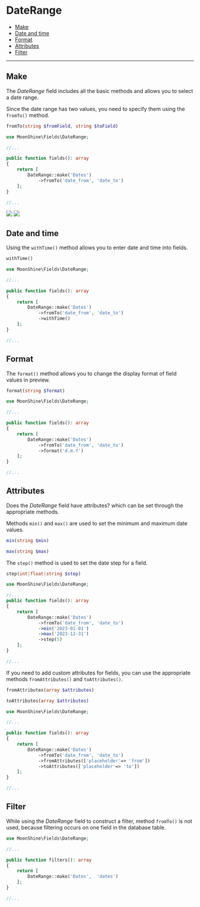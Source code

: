 # DateRange

- [Make](#make)
- [Date and time](#with-time)
- [Format](#format)
- [Attributes](#attributes)
- [Filter](#filter)

---

<a name="make"></a>
## Make

The _DateRange_ field includes all the basic methods and allows you to select a date range.

Since the date range has two values, you need to specify them using the `fromTo()` method.

```php
fromTo(string $fromField, string $toField)
```

```php
use MoonShine\Fields\DateRange;

//...

public function fields(): array
{
    return [
        DateRange::make('Dates')
            ->fromTo('date_from', 'date_to')
    ];
}

//...
```

![](https://raw.githubusercontent.com/moonshine-software/doc/2.x/resources/screenshots/date-range.png) ![](https://raw.githubusercontent.com/moonshine-software/doc/2.x/resources/screenshots/date-range_dark.png)

<a name="with-time"></a>
## Date and time

Using the `withTime()` method allows you to enter date and time into fields.

```php
withTime()
```

```php
use MoonShine\Fields\DateRange;

//...

public function fields(): array
{
    return [
        DateRange::make('Dates')
            ->fromTo('date_from', 'date_to')
            ->withTime()
    ];
}

//...
```

<a name="format"></a>
## Format

The `format()` method allows you to change the display format of field values in preview.

```php
format(string $format)
```

```php
use MoonShine\Fields\DateRange;

//...

public function fields(): array
{
    return [
        DateRange::make('Dates')
            ->fromTo('date_from', 'date_to')
            ->format('d.m.Y')
    ];
}

//...
```

<a name="attributes"></a>
## Attributes

Does the _DateRange_ field have attributes? which can be set through the appropriate methods.

Methods `min()` and `max()` are used to set the minimum and maximum date values.

```php
min(string $min)
```

```php
max(string $max)
```

The `step()` method is used to set the date step for a field.

```php
step(int|float|string $step)
```

```php
use MoonShine\Fields\DateRange;

//...
public function fields(): array
{
    return [
        DateRange::make('Dates')
            ->fromTo('date_from', 'date_to')
            ->min('2023-01-01')
            ->max('2023-12-31')
            ->step(5)
    ];
}

//...
```

If you need to add custom attributes for fields, you can use the appropriate methods `fromAttributes()` and `toAttributes()`.

```php
fromAttributes(array $attributes)
```

```php
toAttributes(array $attributes)
```

```php
use MoonShine\Fields\DateRange;

//...

public function fields(): array
{
    return [
        DateRange::make('Dates')
            ->fromTo('date_from', 'date_to')
            ->fromAttributes(['placeholder'=> 'from'])
            ->toAttributes(['placeholder'=> 'to'])
    ];
}

//...
```

<a name="filter"></a>
## Filter

While using the _DateRange_ field to construct a filter, method `fromTo()` is not used, because filtering occurs on one field in the database table.

```php
use MoonShine\Fields\DateRange;

//...

public function filters(): array
{
    return [
        DateRange::make('Dates',  'dates')
    ];
}

//...
```

